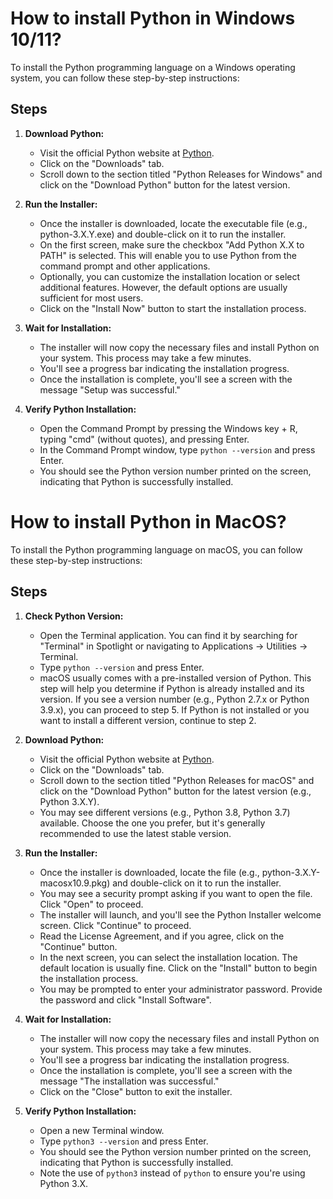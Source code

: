 # How to install Python in Windows 10/11?
To install the Python programming language on a Windows operating system, you can follow these step-by-step instructions:

## Steps
1. **Download Python:**
    - Visit the official Python website at [Python](https://www.python.org/).
    - Click on the "Downloads" tab.
    - Scroll down to the section titled "Python Releases for Windows" and click on the "Download Python" button for the latest version.

2. **Run the Installer:**
    - Once the installer is downloaded, locate the executable file (e.g., python-3.X.Y.exe) and double-click on it to run the installer.
    - On the first screen, make sure the checkbox "Add Python X.X to PATH" is selected. This will enable you to use Python from the command prompt and other applications.
    - Optionally, you can customize the installation location or select additional features. However, the default options are usually sufficient for most users.
    - Click on the "Install Now" button to start the installation process.

3. **Wait for Installation:**
    - The installer will now copy the necessary files and install Python on your system. This process may take a few minutes.
    - You'll see a progress bar indicating the installation progress.
    - Once the installation is complete, you'll see a screen with the message "Setup was successful."

4.  **Verify Python Installation:**
    - Open the Command Prompt by pressing the Windows key + R, typing "cmd" (without quotes), and pressing Enter.
    - In the Command Prompt window, type `python --version` and press Enter.
    - You should see the Python version number printed on the screen, indicating that Python is successfully installed.

# How to install Python in MacOS?
To install the Python programming language on macOS, you can follow these step-by-step instructions:

## Steps
1.  **Check Python Version:**
    - Open the Terminal application. You can find it by searching for "Terminal" in Spotlight or navigating to Applications → Utilities → Terminal.
    - Type `python --version` and press Enter.
    - macOS usually comes with a pre-installed version of Python. This step will help you determine if Python is already installed and its version. If you see a version number (e.g., Python 2.7.x or Python 3.9.x), you can proceed to step 5. If Python is not installed or you want to install a different version, continue to step 2.

2.  **Download Python:**
    - Visit the official Python website at [Python](https://www.python.org/).
    - Click on the "Downloads" tab.
    - Scroll down to the section titled "Python Releases for macOS" and click on the "Download Python" button for the latest version (e.g., Python 3.X.Y).
    - You may see different versions (e.g., Python 3.8, Python 3.7) available. Choose the one you prefer, but it's generally recommended to use the latest stable version.

3.  **Run the Installer:**
    - Once the installer is downloaded, locate the file (e.g., python-3.X.Y-macosx10.9.pkg) and double-click on it to run the installer.
    - You may see a security prompt asking if you want to open the file. Click "Open" to proceed.
    - The installer will launch, and you'll see the Python Installer welcome screen. Click "Continue" to proceed.
    - Read the License Agreement, and if you agree, click on the "Continue" button.
    - In the next screen, you can select the installation location. The default location is usually fine. Click on the "Install" button to begin the installation process.
    - You may be prompted to enter your administrator password. Provide the password and click "Install Software".

4.  **Wait for Installation:**
    - The installer will now copy the necessary files and install Python on your system. This process may take a few minutes.
    - You'll see a progress bar indicating the installation progress.
    - Once the installation is complete, you'll see a screen with the message "The installation was successful."
    - Click on the "Close" button to exit the installer.

5.  **Verify Python Installation:**    
    - Open a new Terminal window.
    - Type `python3 --version` and press Enter.
    - You should see the Python version number printed on the screen, indicating that Python is successfully installed.
    - Note the use of `python3` instead of `python` to ensure you're using Python 3.X.
